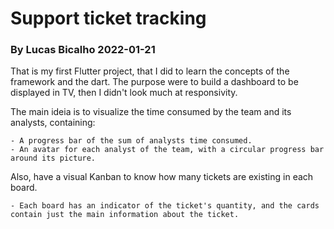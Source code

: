 # Support ticket tracking
### By Lucas Bicalho 2022-01-21

That is my first Flutter project, that I did to learn the concepts of the framework and the dart.
The purpose were to build a dashboard to be displayed in TV, then I didn't look much at responsivity.


The main ideia is to visualize the time consumed by the team and its analysts, containing:

    - A progress bar of the sum of analysts time consumed.
    - An avatar for each analyst of the team, with a circular progress bar around its picture.

Also, have a visual Kanban to know how many tickets are existing in each board.

    - Each board has an indicator of the ticket's quantity, and the cards contain just the main information about the ticket.


